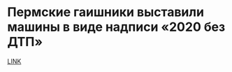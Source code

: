 # Пермские гаишники выставили машины в виде надписи «2020 без ДТП»



[LINK](https://varlamov.ru/3777957.html)